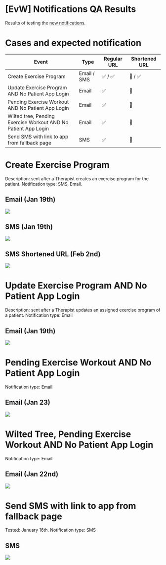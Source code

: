 # [EvW] Notifications QA Results
Results of testing the [new notifications](https://docs.google.com/spreadsheets/d/1ds5dS3s-TDAyzwxWGz0a4rCr6YOyck5RRHn_CsV3ILE/edit#gid=0).

# Cases and expected notification
| **Event**                                                      | **Type**    | **Regular URL** | **Shortened URL** |
| -------------------------------------------------------------- | ----------- | --------------- | ----------------- |
| Create Exercise Program                                        | Email / SMS | ✅  / ✅          | 🚫 / ✅            |
| Update Exercise Program AND No Patient App Login               | Email       | ✅               | 🚫                |
| Pending Exercise Workout AND No Patient App Login              | Email       | ✅               | 🚫                |
| Wilted tree, Pending Exercise Workout AND No Patient App Login | Email       | ✅               | 🚫                |
| Send SMS with link to app from fallback page                   | SMS         | ✅               | 🚫                |

# Create Exercise Program

Description: sent after a Therapist creates an exercise program for the patient.
Notification type: SMS, Email.

## Email **(Jan 19th)**
![](https://paper-attachments.dropboxusercontent.com/s_33CDDFB428CD37AE0F92C8A355E325BE3F02F24AA546000DDD0DC85464321763_1705677371895_image.png)

## SMS (Jan 19th)
![](https://paper-attachments.dropboxusercontent.com/s_33CDDFB428CD37AE0F92C8A355E325BE3F02F24AA546000DDD0DC85464321763_1705697638526_image.png)

## SMS Shortened URL (Feb 2nd)
![](https://paper-attachments.dropboxusercontent.com/s_33CDDFB428CD37AE0F92C8A355E325BE3F02F24AA546000DDD0DC85464321763_1706889727016_image.png)

# Update Exercise Program AND No Patient App Login

Description: sent after a Therapist updates an assigned exercise program of a patient.
Notification type: Email

## Email **(Jan 19th)**
![](https://paper-attachments.dropboxusercontent.com/s_33CDDFB428CD37AE0F92C8A355E325BE3F02F24AA546000DDD0DC85464321763_1705677747272_image.png)

# Pending Exercise Workout AND No Patient App Login

Notification type: Email

## Email (**Jan 23)**
![](https://paper-attachments.dropboxusercontent.com/s_33CDDFB428CD37AE0F92C8A355E325BE3F02F24AA546000DDD0DC85464321763_1706046926370_image.png)

# Wilted Tree, Pending Exercise Workout AND No Patient App Login

Notification type: Email

## Email (Jan 22nd)
![](https://paper-attachments.dropboxusercontent.com/s_33CDDFB428CD37AE0F92C8A355E325BE3F02F24AA546000DDD0DC85464321763_1705938299466_image.png)

# Send SMS with link to app from fallback page

Tested: January 16th.
Notification type: SMS

## SMS
![](https://paper-attachments.dropboxusercontent.com/s_33CDDFB428CD37AE0F92C8A355E325BE3F02F24AA546000DDD0DC85464321763_1705438502077_image.png)




